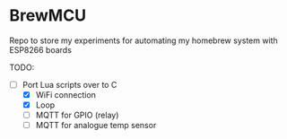# BrewMCU

Repo to store my experiments for automating my homebrew system with ESP8266 boards


TODO:

 - [ ] Port Lua scripts over to C
    - [x] WiFi connection
    - [x] Loop
    - [ ] MQTT for GPIO (relay)
    - [ ] MQTT for analogue temp sensor
